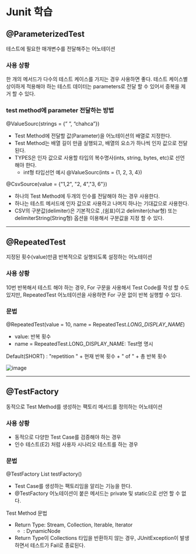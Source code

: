 # Junit 학습

## @ParameterizedTest

테스트에 필요한 매개변수를 전달해주는 어노테이션 

### 사용 상황

한 개의 메서드가 다수의 테스트 케이스를 가지는 경우 사용하면 좋다.
테스트 케이스별 상이하게 적용해야 하는 테스트 데이터는 parameters로 전달 할 수 있어서 중복을 제거 할 수 있다.

### test method에 parameter 전달하는 방법

@ValueSourc(strings = {” ”, “chahca”})

- Test Method에 전달할 값(Parameter)을 어노테이션의 배열로 지정한다.
- Test Method는 배열 길이 만큼 실행되고, 배열의 요소가 하나씩 인자 값으로 전달 된다.
- TYPES은 인자 값으로 사용할 타입의 복수명사(ints, string, bytes, etc)로 선언 해야 한다.
    - int형 타입선언 예시 @ValueSourc(ints = {1, 2, 3, 4})

@CsvSource(value = {"1,2", "2, 4","3, 6"})

- 하나의 Test Method에 두개의 인수를 전달해야 하는 경우 사용한다.
- 하나는 테스트 메서드에 인자 값으로 사용하고 나머지 하나는 기대값으로 사용한다.
- CSV의 구분값(delimiter)은 기본적으로 ,(쉼표)이고 delimiter(char형) 또는
delimiterString(String형) 옵션을 이용해서 구분값을 지정 할 수 있다.

---

## @RepeatedTest

지정된 횟수(value)만큼 반복적으로 실행되도록 설정하는 어노테이션

### 사용 상황

10번 반복해서 테스트 해야 하는 경우, For 구문을 사용해서 Test Code를 작성 할 수도 있지만,  RepeatedTest 어노테이션을 사용하면 For 구문 없이 반복 실행할 수 있다.

### 문법

@RepeatedTest(value = 10, name = RepeatedTest.*LONG_DISPLAY_NAME*)

- value: 반복 횟수
- name = RepeatedTest.LONG_DISPLAY_NAME: Test명 명시

Default(SHORT) : "repetition " + 현재 반복 횟수 + " of " + 총 반복 횟수

![image](https://github.com/user-attachments/assets/68330ce1-c116-4830-8ff4-f9078b21cd08)


---

## @TestFactory

동적으로 Test Method를 생성하는 팩토리 메서드를 정의하는 어노테이션

### 사용 상황

- 동적으로 다양한 Test Case를 검증해야 하는 경우
- 인수 테스트(E2) 처럼 사용자 시나리오 테스트를 하는 경우

### 문법

@TestFactory
List<DynamicNode> testFactory()

- Test Case를 생성하는 팩토리임을 알리는 기능을 한다.
- @TestFactory 어노테이션이 붙은 메서드는 private 및 static으로 선언 할 수 없다.

 Test Method 문법

- Return Type: Stream, Collection, Iterable, Iterator
    - <T>: DynamicNode
- Return Type이 Collections 타입을 반환하지 않는 경우, JUnitException이 발생하면서 테스트가
Fail로 종료된다.
